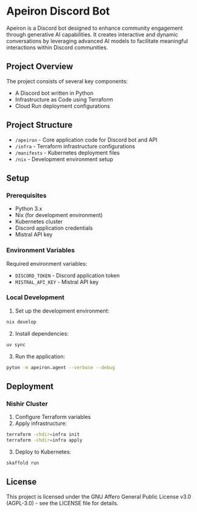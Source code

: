 # Apeiron Discord Bot

Apeiron is a Discord bot designed to enhance community engagement through
generative AI capabilities. It creates interactive and dynamic conversations by
leveraging advanced AI models to facilitate meaningful interactions within
Discord communities.

## Project Overview

The project consists of several key components:

- A Discord bot written in Python
- Infrastructure as Code using Terraform
- Cloud Run deployment configurations

## Project Structure

- `/apeiron` - Core application code for Discord bot and API
- `/infra` - Terraform infrastructure configurations
- `/manifests` - Kubernetes deployment files
- `/nix` - Development environment setup

## Setup

### Prerequisites

- Python 3.x
- Nix (for development environment)
- Kubernetes cluster
- Discord application credentials
- Mistral API key

### Environment Variables

Required environment variables:

- `DISCORD_TOKEN` - Discord application token
- `MISTRAL_API_KEY` - Mistral API key

### Local Development

1. Set up the development environment:

```bash
nix develop
```

2. Install dependencies:

```bash
uv sync
```

3. Run the application:

```bash
pyton -m apeiron.agent --verbose --debug
```

## Deployment

### Nishir Cluster

1. Configure Terraform variables
2. Apply infrastructure:

```bash
terraform -chdir=infra init
terraform -chdir=infra apply
```

3. Deploy to Kubernetes:

```bash
skaffold run
```

## License

This project is licensed under the GNU Affero General Public License v3.0
(AGPL-3.0) - see the LICENSE file for details.
